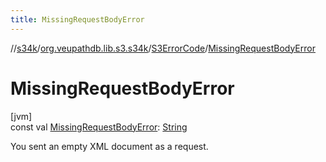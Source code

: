 ```yaml
---
title: MissingRequestBodyError
---
```

//[s34k](../../../index.html)/[org.veupathdb.lib.s3.s34k](../index.html)/[S3ErrorCode](index.html)/[MissingRequestBodyError](-missing-request-body-error.html)



# MissingRequestBodyError



[jvm]\
const val [MissingRequestBodyError](-missing-request-body-error.html): [String](https://kotlinlang.org/api/latest/jvm/stdlib/kotlin/-string/index.html)



You sent an empty XML document as a request.




